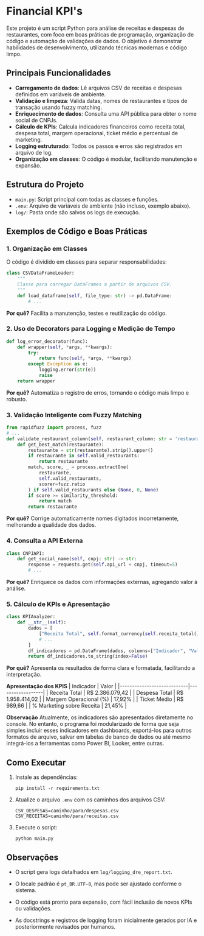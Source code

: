 # Financial KPI's

Este projeto é um script Python para análise de receitas e despesas de restaurantes, com foco em boas práticas de programação, organização de código e automação de validações de dados. O objetivo é demonstrar habilidades de desenvolvimento, utilizando técnicas modernas e código limpo.

## Principais Funcionalidades
- **Carregamento de dados**: Lê arquivos CSV de receitas e despesas definidos em variáveis de ambiente.
- **Validação e limpeza**: Valida datas, nomes de restaurantes e tipos de transação usando fuzzy matching.
- **Enriquecimento de dados**: Consulta uma API pública para obter o nome social de CNPJs.
- **Cálculo de KPIs**: Calcula indicadores financeiros como receita total, despesa total, margem operacional, ticket médio e percentual de marketing.
- **Logging estruturado**: Todos os passos e erros são registrados em arquivo de log.
- **Organização em classes**: O código é modular, facilitando manutenção e expansão.

## Estrutura do Projeto
- `main.py`: Script principal com todas as classes e funções.
- `.env`: Arquivo de variáveis de ambiente (não incluso, exemplo abaixo).
- `log/`: Pasta onde são salvos os logs de execução.

## Exemplos de Código e Boas Práticas

### 1. Organização em Classes
O código é dividido em classes para separar responsabilidades:
```python
class CSVDataFrameLoader:
    """
    Classe para carregar DataFrames a partir de arquivos CSV.
    """
    def load_dataframe(self, file_type: str) -> pd.DataFrame:
        # ...
```
**Por quê?**
Facilita a manutenção, testes e reutilização do código.

### 2. Uso de Decorators para Logging e Medição de Tempo
```python
def log_error_decorator(func):
    def wrapper(self, *args, **kwargs):
        try:
            return func(self, *args, **kwargs)
        except Exception as e:
            logging.error(str(e))
            raise
    return wrapper
```
**Por quê?**
Automatiza o registro de erros, tornando o código mais limpo e robusto.

### 3. Validação Inteligente com Fuzzy Matching
```python
from rapidfuzz import process, fuzz
# ...
def validate_restaurant_column(self, restaurant_column: str = 'restaurante', similarity_threshold: int = 70):
    def get_best_match(restaurante):
        restaurante = str(restaurante).strip().upper()
        if restaurante in self.valid_restaurants:
            return restaurante
        match, score, _ = process.extractOne(
            restaurante,
            self.valid_restaurants,
            scorer=fuzz.ratio
        ) if self.valid_restaurants else (None, 0, None)
        if score >= similarity_threshold:
            return match
        return restaurante
```
**Por quê?**
Corrige automaticamente nomes digitados incorretamente, melhorando a qualidade dos dados.

### 4. Consulta a API Externa
```python
class CNPJAPI:
    def get_social_name(self, cnpj: str) -> str:
        response = requests.get(self.api_url + cnpj, timeout=5)
        # ...
```
**Por quê?**
Enriquece os dados com informações externas, agregando valor à análise.

### 5. Cálculo de KPIs e Apresentação
```python
class KPIAnalyzer:
    def __str__(self):
        dados = [
            ["Receita Total", self.format_currency(self.receita_total())],
            # ...
        ]
        df_indicadores = pd.DataFrame(dados, columns=["Indicador", "Valor"])
        return df_indicadores.to_string(index=False)
```
**Por quê?**
Apresenta os resultados de forma clara e formatada, facilitando a interpretação.

**Apresentação dos KPIS**
| Indicador                  | Valor            |
|----------------------------|------------------|
| Receita Total              | R$ 2.386.079,42  |
| Despesa Total              | R$ 1.958.414,02  |
| Margem Operacional (%)     | 17,92%           |
| Ticket Médio               | R$ 989,66        |
| % Marketing sobre Receita  | 21,45%           |

**Observação**
Atualmente, os indicadores são apresentados diretamente no console. No entanto, o programa foi modularizado de forma que seja simples incluir esses indicadores em dashboards, exportá-los para outros formatos de arquivo, salvar em tabelas de banco de dados ou até mesmo integrá-los a ferramentas como Power BI, Looker, entre outras.

## Como Executar
1. Instale as dependências:
   ```
   pip install -r requirements.txt
   ```
2. Atualize o arquivo `.env` com os caminhos dos arquivos CSV:
   ```env
   CSV_DESPESAS=caminho/para/despesas.csv
   CSV_RECEITAS=caminho/para/receitas.csv
   ```
3. Execute o script:
   ```
   python main.py
   ```

## Observações
- O script gera logs detalhados em `log/logging_dre_report.txt`.
- O locale padrão é `pt_BR.UTF-8`, mas pode ser ajustado conforme o sistema.
- O código está pronto para expansão, com fácil inclusão de novos KPIs ou validações.

- As docstrings e registros de logging foram inicialmente gerados por IA e posteriormente revisados por humanos.

